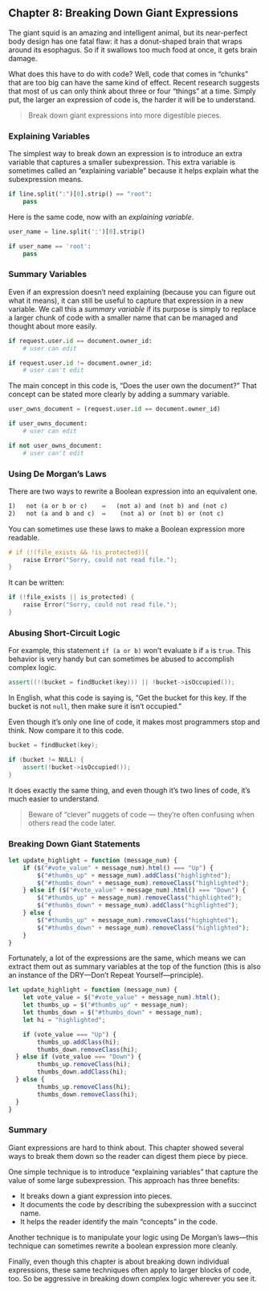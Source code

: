 ## Chapter 8: Breaking Down Giant Expressions

The giant squid is an amazing and intelligent animal, but its near-perfect body design has one fatal flaw: it has a donut-shaped brain that wraps around its esophagus. So if it swallows too much food at once, it gets brain damage.

What does this have to do with code? Well, code that comes in “chunks” that are too big can have the same kind of effect. Recent research suggests that most of us can only think about three or four “things” at a time. Simply put, the larger an expression of code is, the harder it will be to understand.

> Break down giant expressions into more digestible pieces.

### Explaining Variables

The simplest way to break down an expression is to introduce an extra variable that captures a smaller subexpression. This extra variable is sometimes called an “explaining variable” because it helps explain what the subexpression means.

```py
if line.split(":")[0].strip() == "root":
	pass
```

Here is the same code, now with an *explaining variable*.

```py
user_name = line.split(':')[0].strip()

if user_name == 'root':
	pass
```

### Summary Variables

Even if an expression doesn’t need explaining (because you can figure out what it means), it can still be useful to capture that expression in a new variable. We call this a *summary variable* if its purpose is simply to replace a larger chunk of code with a smaller name that can be managed and thought about more easily.

```py
if request.user.id == document.owner_id:
	# user can edit

if request.user.id != document.owner_id:
	# user can't edit
```

The main concept in this code is, “Does the user own the document?” That concept can be stated more clearly by adding a summary variable.

```py
user_owns_document = (request.user.id == document.owner_id)

if user_owns_document:
	# user can edit

if not user_owns_document:
	# user can't edit
```

### Using De Morgan’s Laws

There are two ways to rewrite a Boolean expression into an equivalent one.

```txt
1)   not (a or b or c)    ⇔   (not a) and (not b) and (not c)
2)   not (a and b and c)  ⇔    (not a) or (not b) or (not c)
```

You can sometimes use these laws to make a Boolean expression more readable.

```cpp
# if (!(file_exists && !is_protected)){
	raise Error("Sorry, could not read file.");
}
```

It can be written:

```cpp
if (!file_exists || is_protected) {
    raise Error("Sorry, could not read file.");
}
```

### Abusing Short-Circuit Logic

For example, this statement `if (a or b)` won’t evaluate `b` if `a` is `true`. This behavior is very handy but can sometimes be abused to accomplish complex logic.

```cpp
assert((!(bucket = findBucket(key))) || !bucket->isOccupied());
```

In English, what this code is saying is, “Get the bucket for this key. If the bucket is not `null`, then make sure it isn’t occupied.”

Even though it’s only one line of code, it makes most programmers stop and think. Now compare it to this code.

```cpp
bucket = findBucket(key);

if (bucket != NULL) {
    assert(!bucket->isOccupied());
}
```

It does exactly the same thing, and even though it’s two lines of code, it’s much easier to understand.

> Beware of “clever” nuggets of code — they’re often confusing when others read the code later.

### Breaking Down Giant Statements

```jsx
let update_highlight = function (message_num) {
    if ($("#vote_value" + message_num).html() === "Up") {
        $("#thumbs_up" + message_num).addClass("highlighted");
        $("#thumbs_down" + message_num).removeClass("highlighted");
    } else if ($("#vote_value" + message_num).html() === "Down") {
        $("#thumbs_up" + message_num).removeClass("highlighted");
        $("#thumbs_down" + message_num).addClass("highlighted");
    } else {
        $("#thumbs_up" + message_num).removeClass("highighted"); 
        $("#thumbs_down" + message_num).removeClass("highlighted");
    }
}
```

Fortunately, a lot of the expressions are the same, which means we can extract them out as summary variables at the top of the function (this is also an instance of the DRY—Don’t Repeat Yourself—principle).

```jsx
let update_highlight = function (message_num) {
	let vote_value = $("#vote_value" + message_num).html();
	let thumbs_up = $("#thumbs_up" + message_num);
	let thumbs_down = $("#thumbs_down" + message_num);
	let hi = "highlighted";

	if (vote_value === "Up") {
        thumbs_up.addClass(hi);
        thumbs_down.removeClass(hi);
  } else if (vote_value === "Down") {
        thumbs_up.removeClass(hi);
        thumbs_down.addClass(hi);
  } else {
        thumbs_up.removeClass(hi);
        thumbs_down.removeClass(hi);
  }
}
```

### Summary

Giant expressions are hard to think about. This chapter showed several ways to break them down so the reader can digest them piece by piece.

One simple technique is to introduce “explaining variables” that capture the value of some large subexpression. This approach has three benefits:

* It breaks down a giant expression into pieces.
* It documents the code by describing the subexpression with a succinct name.
* It helps the reader identify the main “concepts” in the code.

Another technique is to manipulate your logic using De Morgan’s laws—this technique can sometimes rewrite a boolean expression more cleanly.

Finally, even though this chapter is about breaking down individual expressions, these same techniques often apply to larger blocks of code, too. So be aggressive in breaking down complex logic wherever you see it.